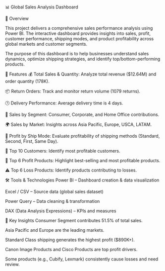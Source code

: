 📊 Global Sales Analysis Dashboard


📝 Overview


This project delivers a comprehensive sales performance analysis using Power BI.
The interactive dashboard provides insights into sales, profit, customer performance, shipping modes, and product profitability across global markets and customer segments.

The purpose of this dashboard is to help businesses understand sales dynamics, optimize shipping strategies, and identify top/bottom-performing products.

🚀 Features
💰 Total Sales & Quantity: Analyze total revenue ($12.64M) and order quantity (178K).

📦 Return Orders: Track and monitor return volume (1079 returns).

🕒 Delivery Performance: Average delivery time is 4 days.

🏢 Sales by Segment: Consumer, Corporate, and Home Office contributions.

🌍 Sales by Market: Insights across Asia Pacific, Europe, USCA, LATAM.

🚚 Profit by Ship Mode: Evaluate profitability of shipping methods (Standard, Second, First, Same Day).

👥 Top 10 Customers: Identify most profitable customers.

🛒 Top 6 Profit Products: Highlight best-selling and most profitable products.

⚠️ Top 6 Loss Products: Identify products contributing to losses.

🛠 Tools & Technologies
Power BI – Dashboard creation & data visualization

Excel / CSV – Source data (global sales dataset)

Power Query – Data cleaning & transformation

DAX (Data Analysis Expressions) – KPIs and measures

📌 Key Insights
Consumer Segment contributes 51.5% of total sales.

Asia Pacific and Europe are the leading markets.

Standard Class shipping generates the highest profit ($890K+).

Canon Image Products and Cisco Products are top profit drivers.

Some products (e.g., Cubify, Lexmark) consistently cause losses and need review.

